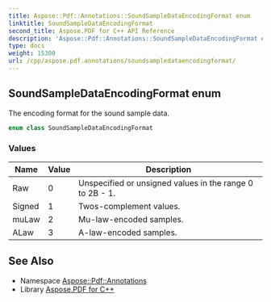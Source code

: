 ```yaml
---
title: Aspose::Pdf::Annotations::SoundSampleDataEncodingFormat enum
linktitle: SoundSampleDataEncodingFormat
second_title: Aspose.PDF for C++ API Reference
description: 'Aspose::Pdf::Annotations::SoundSampleDataEncodingFormat enum. The encoding format for the sound sample data in C++.'
type: docs
weight: 15300
url: /cpp/aspose.pdf.annotations/soundsampledataencodingformat/
---
```

## SoundSampleDataEncodingFormat enum


The encoding format for the sound sample data.

```cpp
enum class SoundSampleDataEncodingFormat
```

### Values

| Name | Value | Description |
| --- | --- | --- |
| Raw | 0 | Unspecified or unsigned values in the range 0 to 2B - 1. |
| Signed | 1 | Twos-complement values. |
| muLaw | 2 | Mu-law-encoded samples. |
| ALaw | 3 | A-law-encoded samples. |

## See Also

* Namespace [Aspose::Pdf::Annotations](../)
* Library [Aspose.PDF for C++](../../)
